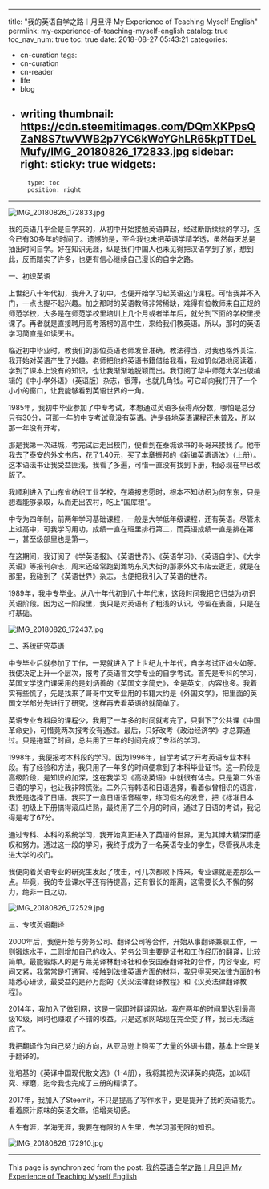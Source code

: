 
---
title: "我的英语自学之路︱月旦评 My Experience of Teaching Myself English"
permlink: my-experience-of-teaching-myself-english
catalog: true
toc_nav_num: true
toc: true
date: 2018-08-27 05:43:21
categories:
- cn-curation
tags:
- cn-curation
- cn-reader
- life
- blog
- writing
thumbnail: https://cdn.steemitimages.com/DQmXKPpsQZaN8S7twVWB2p7YC6kWoYGhLR65kpTTDeLMufy/IMG_20180826_172833.jpg
sidebar:
    right:
        sticky: true
widgets:
    -
        type: toc
        position: right
---


![IMG_20180826_172833.jpg](https://cdn.steemitimages.com/DQmXKPpsQZaN8S7twVWB2p7YC6kWoYGhLR65kpTTDeLMufy/IMG_20180826_172833.jpg)

我的英语几乎全是自学来的，从初中开始接触英语算起，经过断断续续的学习，迄今已有30多年的时间了。遗憾的是，至今我也未把英语学精学透，虽然每天总是抽出时间自学。好在知识无涯，纵是我们中国人也未见得把汉语学到了家，想到此，反而踏实了许多，也更有信心继续自己漫长的自学之路。

一、初识英语

上世纪八十年代初，我升入了初中，也便开始学习起英语这门课程。可惜我并不入门，一点也提不起兴趣。加之那时的英语教师非常稀缺，难得有位教师来自正规的师范学校，大多是在师范学校里培训上几个月或者半年后，就分到下面的学校里授课了。再者就是直接聘用高考落榜的高中生，来给我们教英语。所以，那时的英语学习简直是如读天书。

临近初中毕业时，教我们的那位英语老师发音准确，教法得当，对我也格外关注，我开始对英语产生了兴趣。老师把他的英语书籍借给我看，我如饥似渴地阅读着，学到了课本上没有的知识，也让我渐渐地脱颖而出。我订阅了华中师范大学出版编辑的《中小学外语》（英语版）杂志，很薄，也就几角钱。可它却向我打开了一个小小的窗口，让我能够看到英语世界的一角。

1985年，我初中毕业参加了中专考试，本想通过英语多获得点分数，哪怕是总分只有30分，可那一年的中专考试竟没有英语。许是各地英语课程还未普及，所以那一年没有开考。

那是我第一次进城，考完试后走出校门，便看到在泰城读书的哥哥来接我了。他带我去了泰安的外文书店，花了1.40元，买了本章振邦的《新编英语语法》（上册）。这本语法书让我受益匪浅，我看了多遍，可惜一直没有找到下册，相必现在早已改版了。

我顺利进入了山东省纺织工业学校，在填报志愿时，根本不知纺织为何东东，只是想着能够录取，从而走出农村，吃上“国库粮”。

中专为四年制，前两年学习基础课程，一般是大学低年级课程，还有英语。尽管未上过高中，可我学习用功，成绩一直在班里排行第二，而英语成绩一直是排在第一，甚至级部里也是第一。

在这期间，我订阅了《学英语报》、《英语世界》、《英语学习》、《英语自学》、《大学英语》等报刊杂志，周末还经常跑到潍坊东风大街的那家外文书店去逛逛，就是在那里，我碰到了《英语世界》杂志，也便把我引入了英语的世界。

1989年，我中专毕业。从八十年代初到八十年代末，这段时间我把它归类为初识英语阶段。因为这一阶段里，我只是对英语有了粗浅的认识，停留在表面，只是在打基础。

![IMG_20180826_172437.jpg](https://cdn.steemitimages.com/DQmavd8N3vJ1BfxqtXTxQGUiyDZek8CoLmGFWyqrHpkYwDZ/IMG_20180826_172437.jpg)

二、系统研究英语

中专毕业后就参加了工作，一晃就进入了上世纪九十年代，自学考试正如火如荼。我便决定上升一个层次，报考了英语言文学专业的自学考试。首先是专科的学习，英国文学这门课采用的是刘炳善的《英国文学简史》，全是英文，内容也多。我着实有些慌了，先是找来了哥哥中文专业用的书籍大约是《外国文学》，把里面的英国文学部分先进行了研究，这样再去看英语的就简单了。

英语专业专科段的课程少，我用了一年多的时间就考完了，只剩下了公共课《中国革命史》，可惜竟两次报考没有通过。最后，只好改考《政治经济学》才总算通过。只是拖延了时间，总共用了三年的时间完成了专科的学习。

1998年，我便报考本科段的学习。因为1996年，自学考试才开考英语专业本科段。有了经验和方法，我只用了一年多的时间便拿到了本科毕业证书。这一阶段是高级阶段，是知识的加深，这在我学习《高级英语》中就很有体会。只是第二外语日语的学习，也让我非常慌张。二外只有韩语和日语选择，看着似曾相识的语言，我还是选择了日语。我买了一盒日语语音磁带，练习假名的发音，把《标准日本语》初级上下册搞得滚瓜烂熟，最终用了三个月的时间，通过了日语的考试，我记得是考了67分。

通过专科、本科的系统学习，我开始真正进入了英语的世界，更为其博大精深而感叹和努力。通过这一段的学习，我终于成为了一名英语专业的学生，尽管我从未走进大学的校门。

我便向着英语专业的研究生发起了攻击，可几次都败下阵来，专业课就是差那么一点。毕竟，我的专业课水平还有待提高，还有很长的距离，这需要长久不懈的努力，绝非一日之功。

![IMG_20180826_172529.jpg](https://cdn.steemitimages.com/DQmcunHh2d4iUPtZPzAEaaLRkk2g4qL7C5dJwaKsvNA1kcz/IMG_20180826_172529.jpg)

三、专攻英语翻译

2000年后，我便开始与劳务公司、翻译公司等合作，开始从事翻译兼职工作，一则锻炼水平，二则增加自己的收入。劳务公司主要是证书和工作经历的翻译，比较简单。最能锻炼人的是与莱芜译林翻译社和泰安国泰翻译社的合作，内容专业，时间又紧，我常常是打通宵。接触到法律英语方面的材料，我只得买来法律方面的书籍悉心研读，最受益的是孙万彪的《英汉法律翻译教程》和《汉英法律翻译教程》。

2014年，我加入了做到网，这是一家即时翻译网站。我在两年的时间里达到最高级10级，同时也赚取了不错的收益。只是这家网站现在完全变了样，我已无法适应了。

我把翻译作为自己努力的方向，从亚马逊上购买了大量的外语书籍，基本上全是关于翻译的。

张培基的《英译中国现代散文选》（1-4册），我将其视为汉译英的典范，加以研究、琢磨，迄今我也完成了三册的精读了。

2017年，我加入了Steemit，不只是提高了写作水平，更是提升了我的英语能力。看着原汁原味的英语文章，倍增亲切感。

人生有涯，学海无涯，我要在有限的人生里，去学习那无限的知识。

![IMG_20180826_172910.jpg](https://cdn.steemitimages.com/DQmPQdSNaajHXNZV4keVomCBDcZCgzN5mpfSxTJT2yQzkuX/IMG_20180826_172910.jpg)

- - -

This page is synchronized from the post: [我的英语自学之路︱月旦评 My Experience of Teaching Myself English](https://steemit.com/@bring/my-experience-of-teaching-myself-english)
